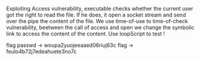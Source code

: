 Exploiting Access vulnerability, executable checks whether the current user got the right to read the file. If he does, it open a socket stream and send over the pipe the content of the file. We use time-of-use to time-of-check vulnerability, beetween the call of access and open we change the symbolic link to access the content of the content. Use loopScript to test !

flag passwd -> woupa2yuojeeaaed06riuj63c
flag -> feulo4b72j7edeahuete3no7c